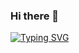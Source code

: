 ### Hi there 👋

[![Typing SVG](https://readme-typing-svg.demolab.com?font=Fira+Code&pause=1000&color=40E0D0&center=true&width=435&multiline=true&lines=+I'm+Marlon+Alex+Andrade;Student+of+Full+Stack+;On+UNIASSELVI+And+ProWay)](https://git.io/typing-svg)
